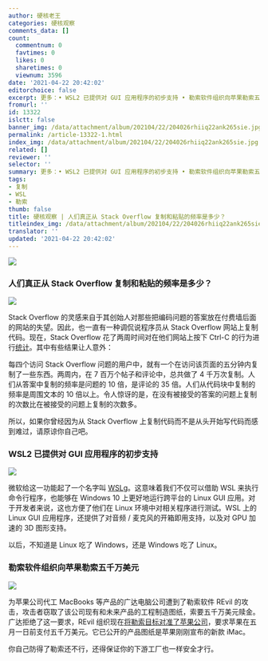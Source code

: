 ```yaml
---
author: 硬核老王
categories: 硬核观察
comments_data: []
count:
  commentnum: 0
  favtimes: 0
  likes: 0
  sharetimes: 0
  viewnum: 3596
date: '2021-04-22 20:42:02'
editorchoice: false
excerpt: 更多：• WSL2 已提供对 GUI 应用程序的初步支持 • 勒索软件组织向苹果勒索五千万美元
fromurl: ''
id: 13322
islctt: false
banner_img: /data/attachment/album/202104/22/204026rhiiq22ank265sie.jpg
permalink: /article-13322-1.html
index_img: /data/attachment/album/202104/22/204026rhiiq22ank265sie.jpg
related: []
reviewer: ''
selector: ''
summary: 更多：• WSL2 已提供对 GUI 应用程序的初步支持 • 勒索软件组织向苹果勒索五千万美元
tags:
- 复制
- WSL
- 勒索
thumb: false
title: 硬核观察 | 人们真正从 Stack Overflow 复制和粘贴的频率是多少？
titleindex_img: /data/attachment/album/202104/22/204026rhiiq22ank265sie.jpg
translator: ''
updated: '2021-04-22 20:42:02'
---
```


![](/data/attachment/album/202104/22/204026rhiiq22ank265sie.jpg)


### 人们真正从 Stack Overflow 复制和粘贴的频率是多少？


![](/data/attachment/album/202104/22/204123l7lt4rltl55arrj5.jpg)


Stack Overflow 的灵感来自于其创始人对那些把编码问题的答案放在付费墙后面的网站的失望。因此，也一直有一种调侃说程序员从 Stack Overflow 网站上复制代码。现在，Stack Overflow 花了两周时间对在他们网站上按下 Ctrl-C 的行为进行[统计](https://stackoverflow.blog/2021/04/19/how-often-do-people-actually-copy-and-paste-from-stack-overflow-now-we-know/)。其中有些结果让人意外：


每四个访问 Stack Overflow 问题的用户中，就有一个在访问该页面的五分钟内复制了一些东西。两周内，在 7 百万个帖子和评论中，总共做了 4 千万次复制。人们从答案中复制的频率是问题的 10 倍，是评论的 35 倍。人们从代码块中复制的频率是周围文本的 10 倍以上。令人惊讶的是，在没有被接受的答案的问题上复制的次数比在被接受的问题上复制的次数多。


所以，如果你曾经因为从 Stack Overflow 上复制代码而不是从头开始写代码而感到难过，请原谅你自己吧。


### WSL2 已提供对 GUI 应用程序的初步支持


![](/data/attachment/album/202104/22/204122s7g7lrlm0pr7letl.jpg)


微软给这一功能起了一个名字叫 [WSLg](https://devblogs.microsoft.com/commandline/the-initial-preview-of-gui-app-support-is-now-available-for-the-windows-subsystem-for-linux-2/)。这意味着我们不仅可以借助 WSL 来执行命令行程序，也能够在 Windows 10 上更好地运行跨平台的 Linux GUI 应用。对于开发者来说，这也方便了他们在 Linux 环境中对相关程序进行测试。WSL 上的 Linux GUI 应用程序，还提供了对音频 / 麦克风的开箱即用支持，以及对 GPU 加速的 3D 图形支持。


以后，不知道是 Linux 吃了 Windows，还是 Windows 吃了 Linux。


### 勒索软件组织向苹果勒索五千万美元


![](/data/attachment/album/202104/22/204125o1ellifogotliot8.jpg)


为苹果公司代工 MacBooks 等产品的广达电脑公司遭到了勒索软件 REvil 的攻击，攻击者窃取了该公司现有和未来产品的工程制造图纸，索要五千万美元赎金。广达拒绝了这一要求，REvil 组织现在[将勒索目标对准了苹果公司](https://www.theverge.com/2021/4/21/22396283/apple-schematics-leak-ransomware-quanta-supplier-leak)，要求苹果在五月一日前支付五千万美元。它已公开的产品图纸是苹果刚刚宣布的新款 iMac。


你自己防得了勒索还不行，还得保证你的下游工厂也一样安全才行。